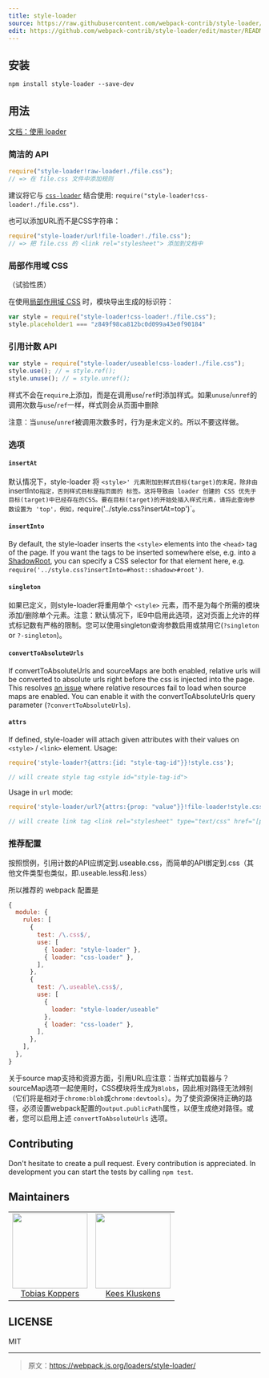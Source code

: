 ```yaml
---
title: style-loader
source: https://raw.githubusercontent.com/webpack-contrib/style-loader/master/README.md
edit: https://github.com/webpack-contrib/style-loader/edit/master/README.md
---
```

## 安装

```
npm install style-loader --save-dev
```

## 用法

[文档：使用 loader](http://webpack.github.io/docs/using-loaders.html)

### 简洁的 API
``` javascript
require("style-loader!raw-loader!./file.css");
// => 在 file.css 文件中添加规则
```

建议将它与 [`css-loader`](https://github.com/webpack/css-loader) 结合使用: `require("style-loader!css-loader!./file.css")`.

也可以添加URL而不是CSS字符串：
``` javascript
require("style-loader/url!file-loader!./file.css");
// => 把 file.css 的 <link rel="stylesheet"> 添加到文档中
```

### 局部作用域 CSS

（试验性质）

在使用[局部作用域 CSS](https://github.com/webpack/css-loader#css-scope) 时，模块导出生成的标识符：

``` javascript
var style = require("style-loader!css-loader!./file.css");
style.placeholder1 === "z849f98ca812bc0d099a43e0f90184"
```

### 引用计数 API
``` javascript
var style = require("style-loader/useable!css-loader!./file.css");
style.use(); // = style.ref();
style.unuse(); // = style.unref();
```

样式不会在`require`上添加，而是在调用`use`/`ref`时添加样式。如果`unuse`/`unref`的调用次数与`use`/`ref`一样，样式则会从页面中删除

注意：当`unuse`/`unref`被调用次数多时，行为是未定义的。所以不要这样做。

### 选项

#### `insertAt`

默认情况下，style-loader 将 `<style>' 元素附加到样式目标(target)的末尾，除非由 `insertInto` 指定，否则样式目标是指页面的 `<head>` 标签。这将导致由 loader 创建的 CSS 优先于目标(target)中已经存在的CSS。要在目标(target)的开始处插入样式元素，请将此查询参数设置为 'top'，例如，`require('../style.css?insertAt=top')`。

#### `insertInto`
By default, the style-loader inserts the `<style>` elements into the `<head>` tag of the page. If you want the tags to be inserted somewhere else, e.g. into a [ShadowRoot](https://developer.mozilla.org/en-US/docs/Web/API/ShadowRoot), you can specify a CSS selector for that element here, e.g. `require('../style.css?insertInto=#host::shadow>#root')`.

#### `singleton`

如果已定义，则style-loader将重用单个 `<style>` 元素，而不是为每个所需的模块添加/删除单个元素。注意：默认情况下，IE9中启用此选项，这对页面上允许的样式标记数有严格的限制。您可以使用singleton查询参数启用或禁用它(`?singleton` or `?-singleton`)。

#### `convertToAbsoluteUrls`

If convertToAbsoluteUrls and sourceMaps are both enabled, relative urls will be converted to absolute urls right before the css is injected into the page. This resolves [an issue](https://github.com/webpack/style-loader/pull/96) where relative resources fail to load when source maps are enabled. You can enable it with the convertToAbsoluteUrls query parameter (`?convertToAbsoluteUrls`).

#### `attrs`

If defined, style-loader will attach given attributes with their values on `<style>` / `<link>` element.
Usage:
```javascript
require('style-loader?{attrs:{id: "style-tag-id"}}!style.css');

// will create style tag <style id="style-tag-id">
```
Usage in `url` mode:
```javascript
require('style-loader/url?{attrs:{prop: "value"}}!file-loader!style.css')

// will create link tag <link rel="stylesheet" type="text/css" href="[path]/style.css" prop="value">
```

### 推荐配置

按照惯例，引用计数的API应绑定到.useable.css，而简单的API绑定到.css（其他文件类型也类似，即.useable.less和.less）

所以推荐的 webpack 配置是
``` javascript
{
  module: {
    rules: [
      {
        test: /\.css$/,
        use: [
          { loader: "style-loader" },
          { loader: "css-loader" },
        ],
      },
      {
        test: /\.useable\.css$/,
        use: [
          {
            loader: "style-loader/useable"
          },
          { loader: "css-loader" },
        ],
      },
    ],
  },
}
```

关于source map支持和资源方面，引用URL应注意：当样式加载器与？sourceMap选项一起使用时，CSS模块将生成为`Blob`s，因此相对路径无法辨别（它们将是相对于`chrome:blob`或`chrome:devtools`）。为了使资源保持正确的路径，必须设置webpack配置的`output.publicPath`属性，以便生成绝对路径。或者，您可以启用上述 `convertToAbsoluteUrls` 选项。

## Contributing

Don't hesitate to create a pull request. Every contribution is appreciated. In development you can start the tests by calling `npm test`.

## Maintainers

<table>
  <tbody>
    <tr>
      <td align="center">
        <img width="150 height="150"
        src="https://avatars.githubusercontent.com/sokra?v=3">
        <br />
        <a href="https://github.com/">Tobias Koppers</a>
      </td>
      <td align="center">
        <img width="150 height="150"
        src="https://avatars.githubusercontent.com/SpaceK33z?v=3">
        <br />
        <a href="https://github.com/">Kees Kluskens</a>
      </td>
    <tr>
  <tbody>
</table>


## LICENSE

MIT

[npm]: https://img.shields.io/npm/v/style-loader.svg
[npm-url]: https://npmjs.com/package/style-loader

[node]: https://img.shields.io/node/v/style-loader.svg
[node-url]: https://nodejs.org

[deps]: https://david-dm.org/webpack/style-loader.svg
[deps-url]: https://david-dm.org/webpack/file-loader

[chat]: https://badges.gitter.im/webpack/webpack.svg
[chat-url]: https://gitter.im/webpack/webpack

***

> 原文：https://webpack.js.org/loaders/style-loader/